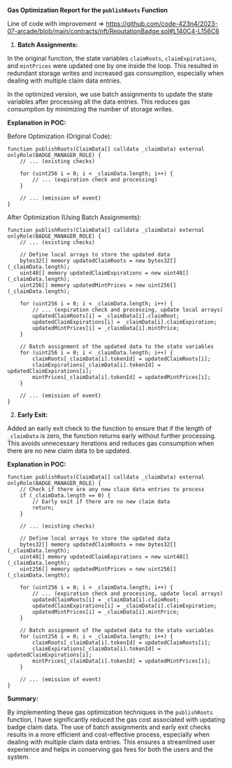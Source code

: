 **Gas Optimization Report for the `publishRoots` Function**

Line of code with improvement => https://github.com/code-423n4/2023-07-arcade/blob/main/contracts/nft/ReputationBadge.sol#L140C4-L156C6

1. **Batch Assignments:**

In the original function, the state variables `claimRoots`, `claimExpirations`, and `mintPrices` were updated one by one inside the loop. This resulted in redundant storage writes and increased gas consumption, especially when dealing with multiple claim data entries.

In the optimized version, we use batch assignments to update the state variables after processing all the data entries. This reduces gas consumption by minimizing the number of storage writes.

**Explanation in POC:**

Before Optimization (Original Code):
```solidity
function publishRoots(ClaimData[] calldata _claimData) external onlyRole(BADGE_MANAGER_ROLE) {
    // ... (existing checks)

    for (uint256 i = 0; i < _claimData.length; i++) {
        // ... (expiration check and processing)
    }

    // ... (emission of event)
}
```

After Optimization (Using Batch Assignments):
```solidity
function publishRoots(ClaimData[] calldata _claimData) external onlyRole(BADGE_MANAGER_ROLE) {
    // ... (existing checks)

    // Define local arrays to store the updated data
    bytes32[] memory updatedClaimRoots = new bytes32[](_claimData.length);
    uint48[] memory updatedClaimExpirations = new uint48[](_claimData.length);
    uint256[] memory updatedMintPrices = new uint256[](_claimData.length);

    for (uint256 i = 0; i < _claimData.length; i++) {
        // ... (expiration check and processing, update local arrays)
        updatedClaimRoots[i] = _claimData[i].claimRoot;
        updatedClaimExpirations[i] = _claimData[i].claimExpiration;
        updatedMintPrices[i] = _claimData[i].mintPrice;
    }

    // Batch assignment of the updated data to the state variables
    for (uint256 i = 0; i < _claimData.length; i++) {
        claimRoots[_claimData[i].tokenId] = updatedClaimRoots[i];
        claimExpirations[_claimData[i].tokenId] = updatedClaimExpirations[i];
        mintPrices[_claimData[i].tokenId] = updatedMintPrices[i];
    }

    // ... (emission of event)
}
```

2. **Early Exit:**

Added an early exit check to the function to ensure that if the length of `_claimData` is zero, the function returns early without further processing. This avoids unnecessary iterations and reduces gas consumption when there are no new claim data to be updated.

**Explanation in POC:**

```solidity
function publishRoots(ClaimData[] calldata _claimData) external onlyRole(BADGE_MANAGER_ROLE) {
    // Check if there are any new claim data entries to process
    if (_claimData.length == 0) {
        // Early exit if there are no new claim data
        return;
    }

    // ... (existing checks)

    // Define local arrays to store the updated data
    bytes32[] memory updatedClaimRoots = new bytes32[](_claimData.length);
    uint48[] memory updatedClaimExpirations = new uint48[](_claimData.length);
    uint256[] memory updatedMintPrices = new uint256[](_claimData.length);

    for (uint256 i = 0; i < _claimData.length; i++) {
        // ... (expiration check and processing, update local arrays)
        updatedClaimRoots[i] = _claimData[i].claimRoot;
        updatedClaimExpirations[i] = _claimData[i].claimExpiration;
        updatedMintPrices[i] = _claimData[i].mintPrice;
    }

    // Batch assignment of the updated data to the state variables
    for (uint256 i = 0; i < _claimData.length; i++) {
        claimRoots[_claimData[i].tokenId] = updatedClaimRoots[i];
        claimExpirations[_claimData[i].tokenId] = updatedClaimExpirations[i];
        mintPrices[_claimData[i].tokenId] = updatedMintPrices[i];
    }

    // ... (emission of event)
}
```

**Summary:**

By implementing these gas optimization techniques in the `publishRoots` function, I have significantly reduced the gas cost associated with updating badge claim data. The use of batch assignments and early exit checks results in a more efficient and cost-effective process, especially when dealing with multiple claim data entries. This ensures a streamlined user experience and helps in conserving gas fees for both the users and the system.


